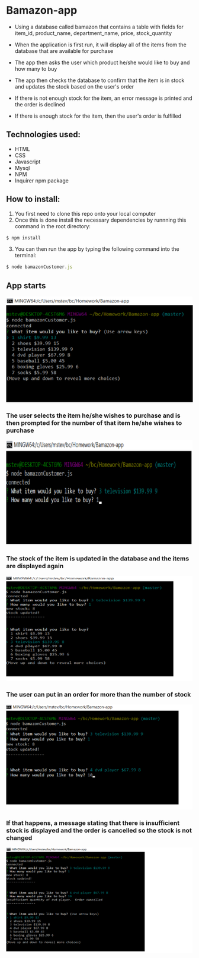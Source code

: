 # Bamazon-app

* Using a database called bamazon that contains a table with fields for item_id, product_name, department_name, price, stock_quantity

* When the application is first run, it will display all of the items from the database that are available for purchase

* The app then asks the user which product he/she would like to buy and how many to buy

* The app then checks the database to confirm that the item is in stock and updates the stock based on the user's order

*  If there is not enough stock for the item, an error message is printed and the order is declined

*  If there is enough stock for the item, then the user's order is fulfilled

## Technologies used:
* HTML
* CSS
* Javascript
* Mysql
* NPM
* Inquirer npm package

## How to install:
1. You first need to clone this repo onto your local computer
2. Once this is done install the necessary dependencies by runnning this command in the root directory:
```javascript
$ npm install
```
3. You can then run the app by typing the following command into the terminal:
```javascript
$ node bamazonCustomer.js
```

## App starts
![concert-this functionality](/screenshots/bamazon1.png)

### The user selects the item he/she wishes to purchase and is then prompted for the number of that item he/she wishes to purchase
![concert-this functionality](/screenshots/bamazon2.png)

### The stock of the item is updated in the database and the items are displayed again
![concert-this functionality](/screenshots/bamazon3.png)

### The user can put in an order for more than the number of stock
![concert-this functionality](/screenshots/bamazon4.png)

### If that happens, a message stating that there is insufficient stock is displayed and the order is cancelled so the stock is not changed
![concert-this functionality](/screenshots/bamazon5.png)
